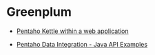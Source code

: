 # Greenplum

- [Pentaho Kettle within a web application](https://labs.consol.de/de/application%20server/kettle/2012/03/26/pentaho-kettle-within-a-web-application.html)

- [Pentaho Data Integration - Java API Examples](http://wiki.pentaho.com/display/EAI/Pentaho+Data+Integration+-+Java+API+Examples)
